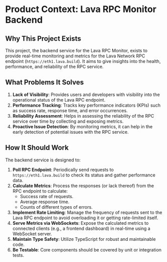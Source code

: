 # Product Context: Lava RPC Monitor Backend

## Why This Project Exists

This project, the backend service for the Lava RPC Monitor, exists to provide real-time monitoring and metrics for the Lava Network RPC endpoint (`https://eth1.lava.build`). It aims to give insights into the health, performance, and reliability of the RPC service.

## What Problems It Solves

1.  **Lack of Visibility**: Provides users and developers with visibility into the operational status of the Lava RPC endpoint.
2.  **Performance Tracking**: Tracks key performance indicators (KPIs) such as success rate, response time, and error occurrences.
3.  **Reliability Assessment**: Helps in assessing the reliability of the RPC service over time by collecting and exposing metrics.
4.  **Proactive Issue Detection**: By monitoring metrics, it can help in the early detection of potential issues with the RPC service.

## How It Should Work

The backend service is designed to:

1.  **Poll RPC Endpoint**: Periodically send requests to `https://eth1.lava.build` to check its status and gather performance data.
2.  **Calculate Metrics**: Process the responses (or lack thereof) from the RPC endpoint to calculate:
    *   Success rate of requests.
    *   Average response time.
    *   Counts of different types of errors.
3.  **Implement Rate Limiting**: Manage the frequency of requests sent to the Lava RPC endpoint to avoid overloading it or getting rate-limited itself.
4.  **Serve Metrics via WebSockets**: Expose the calculated metrics to connected clients (e.g., a frontend dashboard) in real-time using a WebSocket server.
5.  **Maintain Type Safety**: Utilize TypeScript for robust and maintainable code.
6.  **Be Testable**: Core components should be covered by unit or integration tests. 